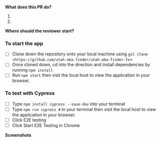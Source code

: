 **What does this PR do?**

1. 
2. 

**Where should the reviewer start?**

### To start the app

- [ ]  Clone down the repository onto your local machine using `git clone <https://github.com/utah-aba-finder/utah-aba-finder-fe`>
- [ ]  Once cloned down, cd into the direction and install dependencies by running `npm install`
- [ ]  Run `npm start` then visit the local host to view the application in your browser.

### To test with Cypress

- [ ]  Type `npm install cypress --save-dev` into your terminal
- [ ]  Type `npm run cypress #` in your terminal then visit the local host to view the application in your browser.
- [ ]  Click E2E testing
- [ ]  Click Start E2E Testing in Chrome

**Screenshots**

